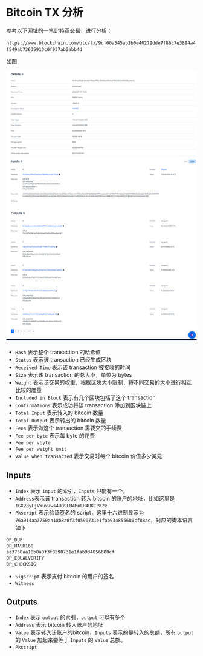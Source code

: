 # Bitcoin TX 分析

参考以下网址的一笔比特币交易，进行分析：

`https://www.blockchain.com/btc/tx/9cf60a545ab1b0e40279dde7f86c7e3894a4f549ab73635910c0f937ab5abb4d`

如图

![pic](TX.png)

* `Hash` 表示整个 transaction 的哈希值
* `Status` 表示该 transaction 已经生成区块
* `Received Time` 表示该 transaction 被接收的时间
* `Size` 表示该 transaction 的总大小，单位为 bytes
* `Weight` 表示该交易的权重，根据区块大小限制，将不同交易的大小进行相互比较的度量
* `Included in Block` 表示有几个区块包括了这个 transaction
* `Confirmations` 表示成功将该 transaction 添加到区块链上
* `Total Input` 表示转入的 bitcoin 数量
* `Total Output` 表示转出的 bitcoin 数量
* `Fees` 表示做这个 transaction 需要交的手续费
* `Fee per byte` 表示每 byte 的花费
* `Fee per vbyte`
* `Fee per weight unit`
* `Value when transacted` 表示交易时每个 bitcoin 价值多少美元

## Inputs

* `Index` 表示 `input` 的索引，`Inputs` 只能有一个。
* `Address`表示该 transaction 转入 bitcoin 的账户的地址，比如这里是 `1GX28yLjVWux7ws4UQ9FB4MnLH4UKTPK2z`
* `Pkscript` 表示验证签名的 script，这里十六进制显示为 `76a914aa3750aa18b8a0f3f0590731e1fab934856680cf88ac`，对应的脚本语言如下

```none
OP_DUP
OP_HASH160
aa3750aa18b8a0f3f0590731e1fab934856680cf
OP_EQUALVERIFY
OP_CHECKSIG
```

* `Sigscript` 表示支付 bitcoin 的用户的签名
* `Witness`

## Outputs

* `Index` 表示 `output` 的索引，`output` 可以有多个
* `Address` 表示 bitcoin 转入账户的地址
* `Value` 表示转入该账户的bitcoin，`Inputs` 表示的是转入的总额，所有 `output` 的 `Value` 加起来要等于 `Inputs` 的 `Value` 总额。
* `Pkscript`
